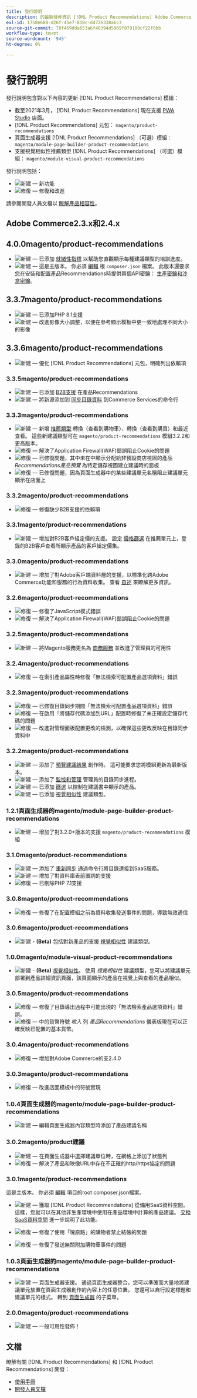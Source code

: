 ```yaml
---
title: 發行說明
description: 的最新發佈資訊 [!DNL Product Recommendations] Adobe Commerce。
exl-id: 1758e688-d26f-45e7-818c-d4726338a6c3
source-git-commit: 78f469dda853a6f46394d5969f879100cf22f8bb
workflow-type: tm+mt
source-wordcount: '945'
ht-degree: 0%

---
```


# 發行說明

發行說明包含對以下內容的更新 [!DNL Product Recommendations] 模組：

* 截至2021年3月， [!DNL Product Recommendations] 現在支援 [PWA Studio](https://developer.adobe.com/commerce/pwa-studio/integrations/product-recommendations/) 店面。
* [!DNL Product Recommendations] 元包： `magento/product-recommendations`
* 頁面生成器支援 [!DNL Product Recommendations] （可選）模組： `magento/module-page-builder-product-recommendations`
* 支援視覺相似性推薦類型 [!DNL Product Recommendations] （可選）模組： `magento/module-visual-product-recommendations`

發行說明包括：

* ![新建](../assets/new.svg)  — 新功能
* ![修復](../assets/fix.svg)  — 修復和改進

請參閱開發人員文檔以 [瞭解產品相容性](https://devdocs.magento.com/release/availability.html)。

## Adobe Commerce2.3.x和2.4.x

## 4.0.0magento/product-recommendations

* ![新建](../assets/new.svg)  — 已添加 [就緒性指標](create.md) 以幫助您直觀顯示每種建議類型的培訓進度。
* ![新建](../assets/new.svg)  — 這是主版本。 你必須 [編輯](install-configure.md#update) 根 `composer.json` 檔案。 此版本還要求您在安裝和配置產品Recommendations時提供兩個API密鑰： [生產密鑰和沙盒密鑰](../landing/saas.md)。

## 3.3.7magento/product-recommendations

* ![新建](../assets/new.svg)  — 已添加PHP 8.1支援
* ![新建](../assets/new.svg)  — 改進影像大小調整，以便在參考顯示模板中更一致地處理不同大小的影像

## 3.3.6magento/product-recommendations

* ![新建](../assets/new.svg)  — 優化 [!DNL Product Recommendations] 元包，明確列出依賴項

### 3.3.5magento/product-recommendations

* ![新建](../assets/new.svg)  — 已添加 [B2B支援](onboarding.md#b2bsupport) 在產品Recommendations
* ![新建](../assets/new.svg)  — 將新源添加到 [同步目錄資料](https://devdocs.magento.com/guides/v2.4/config-guide/cli/config-cli-subcommands-catalog-sync.html) 到Commerce Services的命令行

### 3.3.3magento/product-recommendations

* ![新建](../assets/new.svg)  — 新增 [推薦類型](type.md):轉換（查看到購物車）、轉換（查看到購買）和最近查看。 這些新建議類型可在 `magento/product-recommendations` 模組3.2.2和更高版本。
* ![修復](../assets/fix.svg)  — 解決了Application Firewall(WAF)錯誤阻止Cookie的問題
* ![修復](../assets/fix.svg)  — 已修復問題，其中未在中顯示分配給非預設商店視圖的產品 _Recommendations產品預覽_ 為特定儲存視圖建立建議時的面板
* ![修復](../assets/fix.svg)  — 已修復問題，因為頁面生成器中的某些建議單元名稱阻止建議單元顯示在店面上

### 3.3.2magento/product-recommendations

* ![修復](../assets/fix.svg)  — 修復缺少B2B支援的依賴項

### 3.3.1magento/product-recommendations

* ![新建](../assets/new.svg)  — 增加對B2B客戶組定價的支援。 設定 [價格篩選](filters.md) 在推薦單元上，登錄的B2B客戶查看所顯示產品的客戶組定價集。

### 3.3.0magento/product-recommendations

* ![新建](../assets/new.svg)  — 增加了對Adobe客戶端資料層的支援，以標準化跨Adobe Commerce功能和服務的行為資料收集。 查看 [自述](https://github.com/adobe/magento-storefront-event-collector/blob/main/README.md) 來瞭解更多資訊。

### 3.2.6magento/product-recommendations

* ![修復](../assets/fix.svg)  — 修復了JavaScript模式錯誤
* ![修復](../assets/fix.svg)  — 解決了Application Firewall(WAF)錯誤阻止Cookie的問題

### 3.2.5magento/product-recommendations

* ![新建](../assets/new.svg)  — 將Magento服務更名為 [商務服務](https://docs.magento.com/user-guide/system/saas.html) 並改進了管理員的可用性

### 3.2.4magento/product-recommendations

* ![修復](../assets/fix.svg)  — 在索引產品屬性時修復「無法檢索可配置產品選項資料」錯誤

### 3.2.3magento/product-recommendations

* ![修復](../assets/fix.svg)  — 已修復目錄同步期間「無法檢索可配置產品選項資料」錯誤
* ![修復](../assets/fix.svg)  — 在啟用「將儲存代碼添加到URL」配置時修復了未正確設定儲存代碼的問題
* ![修復](../assets/fix.svg)  — 改進對管理面板配置更改的檢測，以確保這些更改反映在目錄同步資料中

### 3.2.2magento/product-recommendations

* ![新建](../assets/new.svg)  — 添加了 [預覽建議結果](create.md) 創作時。 這可能要求您將模組更新為最新版本。
* ![新建](../assets/new.svg)  — 添加了 [監控和管理](https://docs.magento.com/user-guide/system/catalog-sync.html) 管理員的目錄同步進程。
* ![新建](../assets/new.svg)  — 已添加 [篩選](filters.md) 以控制在建議書中顯示的產品。
* ![新建](../assets/new.svg)  — 已添加 [視覺相似性](type.md#visualsim) 建議類型。

### 1.2.1頁面生成器的magento/module-page-builder-product-recommendations

* ![新建](../assets/new.svg)  — 增加了對3.2.0+版本的支援 `magento/product-recommendations` 模組

### 3.1.0magento/product-recommendations

* ![新建](../assets/new.svg)  — 添加了 [重新同步](https://devdocs.magento.com/guides/v2.4/config-guide/cli/config-cli-subcommands-catalog-sync.html) 通過命令行將目錄連接到SaaS服務。
* ![新建](../assets/new.svg)  — 增加了對資料庫表前置詞的支援
* ![修復](../assets/fix.svg)  — 已刪除PHP 7.1支援

### 3.0.8magento/product-recommendations

* ![修復](../assets/fix.svg)  — 修復了在配置模組之前為資料收集發送事件的問題，導致無效通信

### 3.0.6magento/product-recommendations

* ![新建](../assets/new.svg) - **(Beta)** 包括對新產品的支援 [視覺相似性](type.md#visualsim) 建議類型。

### 1.0.0magento/module-visual-product-recommendations

* ![新建](../assets/new.svg) - **(Beta)** [視覺相似性](type.md#visualsim)。 使用 _視覺相似性_ 建議類型，您可以將建議單元部署到產品詳細資訊頁面，該頁面顯示的產品在視覺上與查看的產品相似。

### 3.0.5magento/product-recommendations

* ![修復](../assets/fix.svg)  — 修復了目錄導出過程中可能出現的「無法檢索產品選項資料」錯誤。
* ![修復](../assets/fix.svg)  — 中的貨幣符號 _收入_ 列 _產品Recommendations_ 儀表板現在可以正確反映已配置的基本貨幣。

### 3.0.4magento/product-recommendations

* ![修復](../assets/fix.svg)  — 增加對Adobe Commerce的支2.4.0

### 3.0.3magento/product-recommendations

* ![修復](../assets/fix.svg)  — 改進店面模板中的符號實現

### 1.0.4頁面生成器的magento/module-page-builder-product-recommendations

* ![新建](../assets/new.svg)  — 編輯頁面生成器內容類型時添加了產品建議名稱

### 3.0.2magento/product建議

* ![新建](../assets/new.svg)  — 在頁面生成器中選擇建議單位時，在網格上添加了狀態列
* ![修復](../assets/fix.svg)  — 解決了產品和映像URL中存在不正確的http/https協定的問題

### 3.0.1magento/product-recommendations

這是主版本。 你必須 [編輯](install-configure.md#update) 項目的root composer.json檔案。

* ![新建](../assets/new.svg)  — 獲取 [!DNL Product Recommendations] 從備用SaaS資料空間。 這樣，您就可以在其他非生產環境中使用在產品環境中計算的產品建議。 [交換SaaS資料空間](settings.md) 進一步說明了此功能。

* ![修復](../assets/fix.svg)  — 修復了使用「塊原點」的購物者禁止結帳的問題
* ![修復](../assets/fix.svg)  — 修復了發送無關附加購物車事件的問題

### 1.0.3頁面生成器的magento/module-page-builder-product-recommendations

* ![新建](../assets/new.svg)  — 頁面生成器支援。 通過頁面生成器整合，您可以準確而大量地將建議單元放置在頁面生成器創作的內容上的任意位置。 您還可以自行設定標題和建議單元的樣式。 轉到 [頁面生成器](https://docs.magento.com/user-guide/cms/page-builder-add-recommendations.html) 的子菜單。

### 2.0.0magento/product-recommendations

* ![新建](../assets/new.svg)  — 一般可用性發佈！

## 文檔

瞭解有關 [!DNL Product Recommendations] 和 [!DNL Product Recommendations] 開發：

* [使用手冊](overview.md)
* [開發人員文檔](https://devdocs.magento.com/recommendations/product-recs.html)
